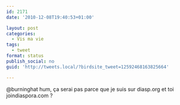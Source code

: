 ```yaml
---
id: 2171
date: '2010-12-08T19:40:53+01:00'

layout: post
categories:
  - Vis ma vie
tags:
  - tweet
format: status
publish_social: no
guid: 'http://tweets.local/?birdsite_tweet=12592468163825664'

---
```


@burninghat hum, ça serai pas parce que je suis sur diasp.org et toi joindiaspora.com ?